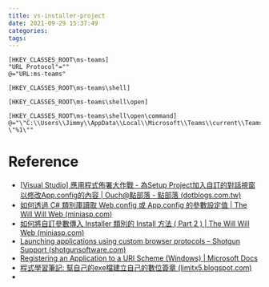 ```yaml
---
title: vs-installer-project
date: 2021-09-29 15:37:49
categories:
tags:
---
```


<!-- more -->

```
[HKEY_CLASSES_ROOT\ms-teams]
"URL Protocol"=""
@="URL:ms-teams"

[HKEY_CLASSES_ROOT\ms-teams\shell]

[HKEY_CLASSES_ROOT\ms-teams\shell\open]

[HKEY_CLASSES_ROOT\ms-teams\shell\open\command]
@="\"C:\\Users\\Jimmy\\AppData\\Local\\Microsoft\\Teams\\current\\Teams.exe\" \"%1\""
```



# Reference

* [[Visual Studio\] 應用程式佈署大作戰 - 為Setup Project加入自訂的對話視窗以修改App.config的內容 | Ouch@點部落 - 點部落 (dotblogs.com.tw)](https://dotblogs.com.tw/ouch1978/2011/08/11/visualstudio-setup-project-customize-app-config)
* [如何透過 C# 類別庫讀取 Web.config 或 App.config 的參數設定值 | The Will Will Web (miniasp.com)](https://blog.miniasp.com/post/2015/11/23/How-Class-library-read-config-from-webconfig-or-appconfig-file)
* [如何將自訂參數傳入 Installer 類別的 Install 方法 ( Part 2 ) | The Will Will Web (miniasp.com)](https://blog.miniasp.com/post/2009/04/06/How-to-pass-property-from-command-line-to-Custom-Actions)
* [Launching applications using custom browser protocols – Shotgun Support (shotgunsoftware.com)](https://support.shotgunsoftware.com/hc/en-us/articles/219031308-Launching-applications-using-custom-browser-protocols)
* [Registering an Application to a URI Scheme (Windows) | Microsoft Docs](https://docs.microsoft.com/en-us/previous-versions/windows/internet-explorer/ie-developer/platform-apis/aa767914(v=vs.85)?redirectedfrom=MSDN)
* [程式學習筆記: 幫自己的exe檔建立自己的數位簽章 (limitx5.blogspot.com)](https://limitx5.blogspot.com/2017/05/windows-exe.html)
* 

